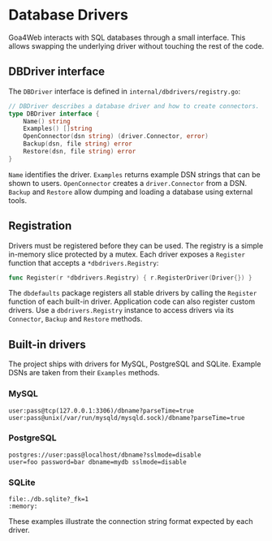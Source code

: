 # Database Drivers

Goa4Web interacts with SQL databases through a small interface. This allows swapping the underlying driver without touching the rest of the code.

## DBDriver interface

The `DBDriver` interface is defined in `internal/dbdrivers/registry.go`:

```go
// DBDriver describes a database driver and how to create connectors.
type DBDriver interface {
    Name() string
    Examples() []string
    OpenConnector(dsn string) (driver.Connector, error)
    Backup(dsn, file string) error
    Restore(dsn, file string) error
}
```

`Name` identifies the driver. `Examples` returns example DSN strings that can be shown to users. `OpenConnector` creates a `driver.Connector` from a DSN. `Backup` and `Restore` allow dumping and loading a database using external tools.

## Registration

Drivers must be registered before they can be used. The registry is a simple in-memory slice protected by a mutex. Each driver exposes a `Register` function that accepts a `*dbdrivers.Registry`:

```go
func Register(r *dbdrivers.Registry) { r.RegisterDriver(Driver{}) }
```

The `dbdefaults` package registers all stable drivers by calling the `Register` function of each built-in driver. Application code can also register custom drivers. Use a `dbdrivers.Registry` instance to access drivers via its `Connector`, `Backup` and `Restore` methods.

## Built-in drivers

The project ships with drivers for MySQL, PostgreSQL and SQLite. Example DSNs are taken from their `Examples` methods.

### MySQL

```text
user:pass@tcp(127.0.0.1:3306)/dbname?parseTime=true
user:pass@unix(/var/run/mysqld/mysqld.sock)/dbname?parseTime=true
```

### PostgreSQL

```text
postgres://user:pass@localhost/dbname?sslmode=disable
user=foo password=bar dbname=mydb sslmode=disable
```

### SQLite

```text
file:./db.sqlite?_fk=1
:memory:
```

These examples illustrate the connection string format expected by each driver.
